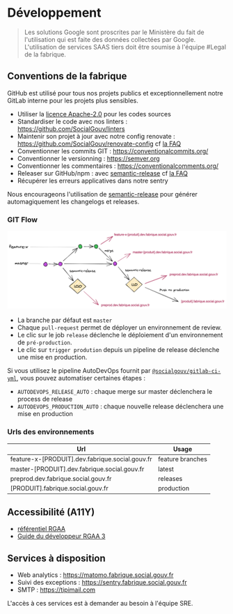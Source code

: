 # Développement

> Les solutions Google sont proscrites par le Ministère du fait de l'utilisation qui est faite des données collectées par Google. L'utilisation de services SAAS tiers doit être soumise à l'équipe #Legal de la fabrique.

## Conventions de la fabrique

GitHub est utilisé pour tous nos projets publics et exceptionnellement notre GitLab interne pour les projets plus sensibles.

- Utiliser la [licence Apache-2.0](https://www.numerique.gouv.fr/publications/politique-logiciel-libre/pratique/#aide-au-choix-de-la-licence) pour les codes sources
- Standardiser le code avec nos linters : https://github.com/SocialGouv/linters
- Maintenir son projet à jour avec notre config renovate : https://github.com/SocialGouv/renovate-config cf [la FAQ](/faq?id=utilisation-de-renovate)
- Conventionner les commits GIT : https://conventionalcommits.org/
- Conventionner le versionning : https://semver.org
- Conventionner les commentaires : https://conventionalcomments.org/
- Releaser sur GitHub/npm : avec [semantic-release](https://github.com/semantic-release/semantic-release) cf [la FAQ](/faq?id=installer-semantic-release)
- Récupérer les erreurs applicatives dans notre sentry

Nous encourageons l'utilisation de [semantic-release](/faq?id=installer-semantic-release) pour générer automagiquement les changelogs et releases.

### GIT Flow

[![](_media/git-flow-simple.png ":size=700x280")](https://excalidraw.com/#json=5398147975086080,1ttD0NIStZBZ8mcBLOEOPg)

- La branche par défaut est `master`
- Chaque `pull-request` permet de déployer un environnement de review.
- Le clic sur le job `release` déclenche le déploiement d'un environnement de `pré-production`.
- Le clic sur `trigger prodution` depuis un pipeline de release déclenche une mise en production.

Si vous utilisez le pipeline AutoDevOps fournit par [`@socialgouv/gitlab-ci-yml`](https://github.com/SocialGouv/gitlab-ci-yml/), vous pouvez automatiser certaines étapes :

- `AUTODEVOPS_RELEASE_AUTO` : chaque merge sur master déclenchera le process de release
- `AUTODEVOPS_PRODUCTION_AUTO` : chaque nouvelle release déclenchera une mise en production

### Urls des environnements

| Url                                             | Usage            |
| ----------------------------------------------- | ---------------- |
| feature-x-[PRODUIT].dev.fabrique.social.gouv.fr | feature branches |
| master-[PRODUIT].dev.fabrique.social.gouv.fr    | latest           |
| preprod.dev.fabrique.social.gouv.fr             | releases         |
| [PRODUIT].fabrique.social.gouv.fr               | production       |

## Accessibilité (A11Y)

- [référentiel RGAA](http://references.modernisation.gouv.fr/rgaa-accessibilite/)
- [Guide du développeur RGAA 3](https://github.com/DISIC/guide-developpeur)

## Services à disposition

- Web analytics : https://matomo.fabrique.social.gouv.fr
- Suivi des exceptions : https://sentry.fabrique.social.gouv.fr
- SMTP : https://tipimail.com

L'accès à ces services est à demander au besoin à l'équipe SRE.
